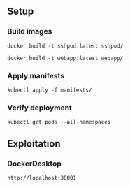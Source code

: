 ## Setup

### Build images
```shell
docker build -t sshpod:latest sshpod/
```

```shell
docker build -t webapp:latest webapp/
```

### Apply manifests
```shell
kubectl apply -f manifests/
```

### Verify deployment
```shell
kubectl get pods --all-namespaces
```

## Exploitation

### DockerDesktop
```
http://localhost:30001
```